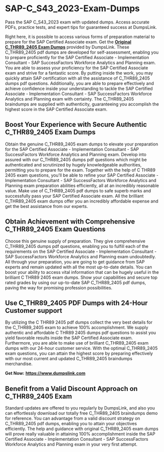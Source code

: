 # SAP-C_S43_2023-Exam-Dumps
Pass the SAP C_S43_2023 exam with updated dumps. Access accurate PDFs, practice tests, and expert tips for guaranteed success at DumpsLink.
<p>Right here, it is possible to access various forms of preparation material to prepare for the SAP Certified Associate exam. Get the <a href="https://www.dumpslink.com/C_THR89_2405-pdf-dumps.html"><strong>Original C_THR89_2405 Exam Dumps</strong></a> provided by DumpsLink. These C_THR89_2405 pdf dumps are developed for self-assessment, enabling you to prepare proficiently for the SAP Certified Associate - Implementation Consultant - SAP SuccessFactors Workforce Analytics and Planning exam. You are able to assess your proficiency for the SAP Certified Associate exam and strive for a fantastic score. By putting inside the work, you may quickly attain SAP certification with all the assistance of C_THR89_2405 dumps pdf questions. Additionally, you are able to prepare effectively and achieve confidence inside your understanding to tackle the SAP Certified Associate - Implementation Consultant - SAP SuccessFactors Workforce Analytics and Planning exam with certainty. The C_THR89_2405 braindumps are supplied with authenticity, guaranteeing you accomplish the highest score in the SAP Certified Associate exam.</p>
<h2><strong>Boost Your Experience with Secure Authentic C_THR89_2405 Exam Dumps</strong></h2>
<p>Obtain the genuine C_THR89_2405 exam dumps to elevate your preparation for the SAP Certified Associate - Implementation Consultant - SAP SuccessFactors Workforce Analytics and Planning exam. Develop into assured with our C_THR89_2405 dumps pdf questions which might be authenticated and scrutinized by hugely knowledgeable authorities, permitting you to prepare for the exam. Together with the help of C THR89 2405 exam questions, you'll be able to refine your SAP Certified Associate - Implementation Consultant - SAP SuccessFactors Workforce Analytics and Planning exam preparation abilities efficiently, all at an incredibly reasonable value. Make use of C_THR89_2405 pdf dumps to safe superb marks and successfully pass your SAP Certified Associate exam. All the brilliant C_THR89_2405 exam dumps offer you an incredibly affordable expense and get the best assistance from our experts.&nbsp;</p>
<h2><strong>Obtain Achievement with Comprehensive C_THR89_2405&nbsp;Exam Questions</strong></h2>
<p>Choose this genuine supply of preparation. They give comprehensive C_THR89_2405 dumps pdf questions, enabling you to fulfill each of the requirements on the SAP Certified Associate - Implementation Consultant - SAP SuccessFactors Workforce Analytics and Planning exam undoubtedly. All through your preparation, you are going to get guidance from SAP experts and remain updated with all the most up-to-date details. You can boost your ability to access vital information that can be hugely useful in the brilliant C THR89 2405 exam dumps. Show your capabilities and secure top rated grades by using our up-to-date SAP C_THR89_2405 pdf dumps, paving the way for promising profession possibilities.</p>
<h2><strong>Use C_THR89_2405 PDF Dumps with 24-Hour Customer support</strong></h2>
<p>By utilizing the C THR89 2405 pdf dumps collect the very best details for the C_THR89_2405 exam to achieve 100% accomplishment. We supply authentic and affordable C THR89 2405 dumps pdf questions to assist you yield favorable results inside the SAP Certified Associate exam. Furthermore, you are able to make use of brilliant C_THR89_2405 exam dumps with our 24-hour customer service. With the optimal C_THR89_2405 exam questions, you can attain the highest score by preparing effectively with our most current and updated C_THR89_2405 braindumps merchandise.</p>
<p><strong>Get Now:</strong>&nbsp;<strong><a href="https://www.dumpslink.com">https://www.dumpslink.com</a></strong></p>
<h2><strong>Benefit from a Valid Discount Approach on C_THR89_2405&nbsp;Exam</strong></h2>
<p>Standard updates are offered to you regularly by DumpsLink, and also you can effortlessly download our totally free C_THR89_2405 braindumps demo for reference. You can advantage from a valid discount strategy on C_THR89_2405 pdf dumps, enabling you to attain your objectives efficiently. The help and guidance with original C_THR89_2405 exam dumps will prove really valuable in attaining 100% accomplishment inside the SAP Certified Associate - Implementation Consultant - SAP SuccessFactors Workforce Analytics and Planning exam in your very first attempt.</p>
